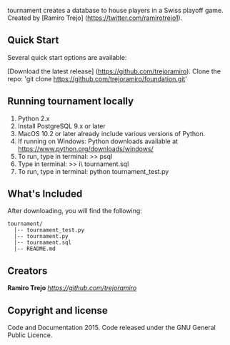 tournament creates a database to house players in a Swiss playoff game. Created by [Ramiro Trejo] (https://twitter.com/ramirotrejo1).

## Quick Start
Several quick start options are available:

[Download the latest release] (https://github.com/trejoramiro).
Clone the repo: 'git clone https://github.com/trejoramiro/foundation.git'

## Running tournament locally

1. Python 2.x
2. Install PostgreSQL 9.x or later
3. MacOS 10.2 or later already include various versions of Python.
4. If running on Windows: Python downloads available at https://www.python.org/downloads/windows/
5. To run, type in terminal: >> psql
6. Type in terminal: >> i\ tournament.sql
7. To run, type in terminal: python tournament_test.py


## What's Included

After downloading, you will find the following:
```
tournament/
  |-- tournament_test.py
  |-- tournament.py
  |-- tournament.sql
  |-- README.md
```

## Creators

**Ramiro Trejo**
*<https://github.com/trejoramiro>*

## Copyright and license

Code and Documentation 2015. Code released under the GNU General Public Licence.
